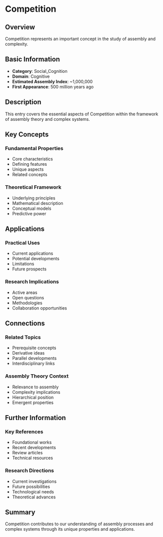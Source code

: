 # Competition

## Overview

Competition represents an important concept in the study of assembly and complexity.

## Basic Information

- **Category**: Social_Cognition
- **Domain**: Cognitive
- **Estimated Assembly Index**: ~1,000,000
- **First Appearance**: 500 million years ago

## Description

This entry covers the essential aspects of Competition within the framework of assembly theory and complex systems.

## Key Concepts

### Fundamental Properties
- Core characteristics
- Defining features
- Unique aspects
- Related concepts

### Theoretical Framework
- Underlying principles
- Mathematical description
- Conceptual models
- Predictive power

## Applications

### Practical Uses
- Current applications
- Potential developments
- Limitations
- Future prospects

### Research Implications
- Active areas
- Open questions
- Methodologies
- Collaboration opportunities

## Connections

### Related Topics
- Prerequisite concepts
- Derivative ideas
- Parallel developments
- Interdisciplinary links

### Assembly Theory Context
- Relevance to assembly
- Complexity implications
- Hierarchical position
- Emergent properties

## Further Information

### Key References
- Foundational works
- Recent developments
- Review articles
- Technical resources

### Research Directions
- Current investigations
- Future possibilities
- Technological needs
- Theoretical advances

## Summary

Competition contributes to our understanding of assembly processes and complex systems through its unique properties and applications.
